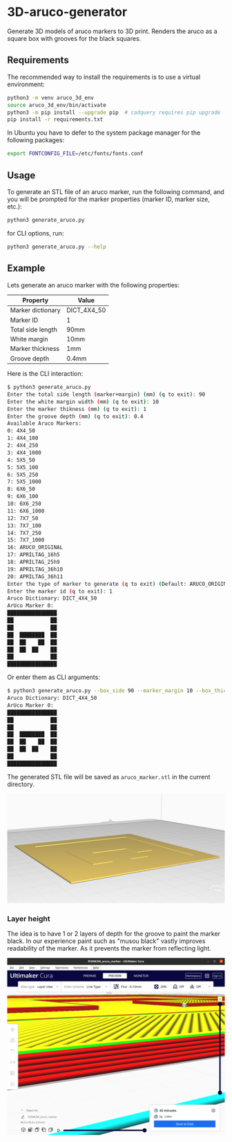 # 3D-aruco-generator

Generate 3D models of aruco markers to 3D print. Renders the aruco as
a square box with grooves for the black squares.

## Requirements

The recommended way to install the requirements is to use a virtual environment:

```bash
python3 -m venv aruco_3d_env
source aruco_3d_env/bin/activate
python3 -m pip install --upgrade pip  # cadquery requires pip upgrade
pip install -r requirements.txt
```

In Ubuntu you have to defer to the system package manager for the following packages:

```bash
export FONTCONFIG_FILE=/etc/fonts/fonts.conf
```

## Usage

To generate an STL file of an aruco marker, run the following command,
and you will be prompted for the marker properties (marker ID, marker size, etc.):

```bash
python3 generate_aruco.py
```

for CLI options, run:

```bash
python3 generate_aruco.py --help
```

## Example

Lets generate an aruco marker with the following properties:

<!-- table -->

| Property | Value |
| -------- | ----- |
| Marker dictionary | DICT_4X4_50 |
| Marker ID | 1 |
| Total side length | 90mm |
| White margin | 10mm |
| Marker thickness | 1mm |
| Groove depth | 0.4mm |

Here is the CLI interaction:

```bash
$ python3 generate_aruco.py
Enter the total side length (marker+margin) (mm) (q to exit): 90
Enter the white margin width (mm) (q to exit): 10
Enter the marker thikness (mm) (q to exit): 1
Enter the groove depth (mm) (q to exit): 0.4
Available Aruco Markers:
0: 4X4_50
1: 4X4_100
2: 4X4_250
3: 4X4_1000
4: 5X5_50
5: 5X5_100
6: 5X5_250
7: 5X5_1000
8: 6X6_50
9: 6X6_100
10: 6X6_250
11: 6X6_1000
12: 7X7_50
13: 7X7_100
14: 7X7_250
15: 7X7_1000
16: ARUCO_ORIGINAL
17: APRILTAG_16h5
18: APRILTAG_25h9
19: APRILTAG_36h10
20: APRILTAG_36h11
Enter the type of marker to generate (q to exit) (Default: ARUCO_ORIGINAL): 0
Enter the marker id (q to exit): 1
Aruco Dictionary: DICT_4X4_50
ArUco Marker 0:
████████████████
██            ██
██            ██
██  ████████  ██
██  ██    ██  ██
██  ██  ██    ██
██            ██
████████████████
```

Or enter them as CLI arguments:

```bash
$ python3 generate_aruco.py --box_side 90 --marker_margin 10 --box_thickness 1 --marker_groove_depth 0.4 --aruco_dictionary DICT_4X4_50 --marker_id 1
Aruco Dictionary: DICT_4X4_50
ArUco Marker 0:
████████████████
██            ██
██            ██
██  ████████  ██
██  ██    ██  ██
██  ██  ██    ██
██            ██
████████████████
```

The generated STL file will be saved as `aruco_marker.stl` in the current directory.

![aruco_marker](images/aruco_cura_example.png)

### Layer height

The idea is to have 1 or 2 layers of depth for the groove to paint the marker black.
In our experience paint such as "musou black" vastly improves readability of the marker.
As it prevents the marker from reflecting light.

![aruco_slices](images/aruco_slices.png)
